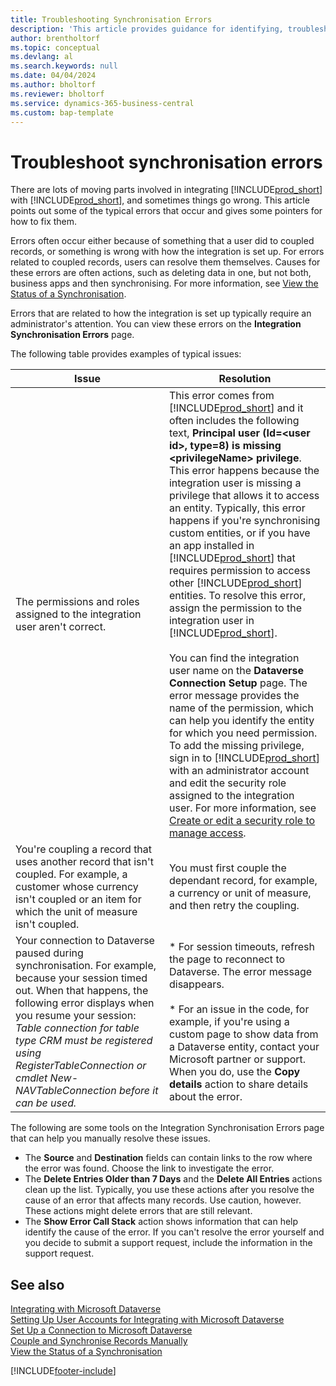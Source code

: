 ```yaml
---
title: Troubleshooting Synchronisation Errors
description: 'This article provides guidance for identifying, troubleshooting, and resolving synchronisation errors.'
author: brentholtorf
ms.topic: conceptual
ms.devlang: al
ms.search.keywords: null
ms.date: 04/04/2024
ms.author: bholtorf
ms.reviewer: bholtorf
ms.service: dynamics-365-business-central
ms.custom: bap-template
---
```

# Troubleshoot synchronisation errors

There are lots of moving parts involved in integrating [!INCLUDE[prod_short](includes/prod_short.md)] with [!INCLUDE[prod_short](includes/cds_long_md.md)], and sometimes things go wrong. This article points out some of the typical errors that occur and gives some pointers for how to fix them.

Errors often occur either because of something that a user did to coupled records, or something is wrong with how the integration is set up. For errors related to coupled records, users can resolve them themselves. Causes for these errors are often actions, such as deleting data in one, but not both, business apps and then synchronising. For more information, see [View the Status of a Synchronisation](admin-how-to-view-synchronization-status.md).

Errors that are related to how the integration is set up typically require an administrator's attention. You can view these errors on the **Integration Synchronisation Errors** page. 

The following table provides examples of typical issues:  

|Issue  |Resolution  |
|---------|---------|
|The permissions and roles assigned to the integration user aren't correct. | This error comes from [!INCLUDE[prod_short](includes/cds_long_md.md)] and it often includes the following text, **Principal user (Id=\<user id>, type=8) is missing \<privilegeName> privilege**. This error happens because the integration user is missing a privilege that allows it to access an entity. Typically, this error happens if you're synchronising custom entities, or if you have an app installed in [!INCLUDE[prod_short](includes/cds_long_md.md)] that requires permission to access other [!INCLUDE[prod_short](includes/cds_long_md.md)] entities. To resolve this error, assign the permission to the integration user in [!INCLUDE[prod_short](includes/cds_long_md.md)].<br><br> You can find the integration user name on the **Dataverse Connection Setup** page. The error message provides the name of the permission, which can help you identify the entity for which you need permission. To add the missing privilege, sign in to [!INCLUDE[prod_short](includes/cds_long_md.md)] with an administrator account and edit the security role assigned to the integration user. For more information, see [Create or edit a security role to manage access](/power-platform/admin/create-edit-security-role). |
|You're coupling a record that uses another record that isn't coupled. For example, a customer whose currency isn't coupled or an item for which the unit of measure isn't coupled. | You must first couple the dependant record, for example, a currency or unit of measure, and then retry the coupling. |
|Your connection to Dataverse paused during synchronisation. For example, because your session timed out. When that happens, the following error displays when you resume your session: _Table connection for table type CRM must be registered using RegisterTableConnection or cmdlet New-NAVTableConnection before it can be used._|* For session timeouts, refresh the page to reconnect to Dataverse. The error message disappears.<br><br>* For an issue in the code, for example, if you're using a custom page to show data from a Dataverse entity, contact your Microsoft partner or support. When you do, use the **Copy details** action to share details about the error. |

The following are some tools on the Integration Synchronisation Errors page that can help you manually resolve these issues.  

* The **Source** and **Destination** fields can contain links to the row where the error was found. Choose the link to investigate the error.  
* The **Delete Entries Older than 7 Days** and the **Delete All Entries** actions clean up the list. Typically, you use these actions after you resolve the cause of an error that affects many records. Use caution, however. These actions might delete errors that are still relevant.
* The **Show Error Call Stack** action shows information that can help identify the cause of the error. If you can't resolve the error yourself and you decide to submit a support request, include the information in the support request.

## See also

[Integrating with Microsoft Dataverse](admin-prepare-dynamics-365-for-sales-for-integration.md)  
[Setting Up User Accounts for Integrating with Microsoft Dataverse](admin-setting-up-integration-with-dynamics-sales.md)  
[Set Up a Connection to Microsoft Dataverse](admin-how-to-set-up-a-dynamics-crm-connection.md)  
[Couple and Synchronise Records Manually](admin-how-to-couple-and-synchronize-records-manually.md)  
[View the Status of a Synchronisation](admin-how-to-view-synchronization-status.md)  


[!INCLUDE[footer-include](includes/footer-banner.md)]

